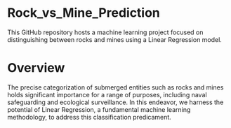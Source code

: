 # Rock_vs_Mine_Prediction
This GitHub repository hosts a machine learning project focused on distinguishing between rocks and mines using a Linear Regression model.
# Overview
The precise categorization of submerged entities such as rocks and mines holds significant importance for a range of purposes, including naval safeguarding and ecological surveillance. In this endeavor, we harness the potential of Linear Regression, a fundamental machine learning methodology, to address this classification predicament.
